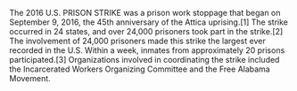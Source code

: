 The 2016 U.S. PRISON STRIKE was a prison work stoppage that began on September 9, 2016, the 45th anniversary of the Attica uprising.[1] The strike occurred in 24 states, and over 24,000 prisoners took part in the strike.[2] The involvement of 24,000 prisoners made this strike the largest ever recorded in the U.S. Within a week, inmates from approximately 20 prisons participated.[3] Organizations involved in coordinating the strike included the Incarcerated Workers Organizing Committee and the Free Alabama Movement.
